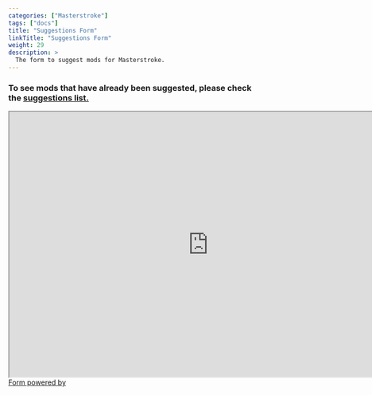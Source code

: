 ```yaml
---
categories: ["Masterstroke"]
tags: ["docs"] 
title: "Suggestions Form"
linkTitle: "Suggestions Form"
weight: 29
description: >
  The form to suggest mods for Masterstroke.
---
```


### To see mods that have already been suggested, please check the [suggestions list.](https://app.asana.com/read-only/MS-Suggestions/1202685114827965/2cdb4b326bc3e27886beb415cdefac00/list)

<div class="asana-embed-container"><link rel="stylesheet" href="https://form.asana.com/static/asana-form-embed-style.css"/><iframe class="asana-embed-iframe" height="533" width = "800" src="https://form.asana.com/?k=nHfP8ckMDN4k57s7Vc0-JA&d=1202685114827965&embed=true"></iframe><div class="asana-embed-footer"><a rel="nofollow noopener" target="_blank" class="asana-embed-footer-link" href="https://asana.com/?utm_source=embedded_form"><span class="asana-embed-footer-text">Form powered by</span><div class="asana-embed-footer-logo" role="img" aria-label="Logo of Asana"></div></a></div></div>